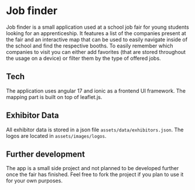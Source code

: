 # Job finder

Job finder is a small application used at a school job fair for young students looking for an apprenticeship.
It features a list of the companies present at the fair and an interactive map that can be used to easily
navigate inside of the school and find the respective booths.
To easily remember which companies to visit you can either add favorites (that are stored throughout the
usage on a device) or filter them by the type of offered jobs.

## Tech

The application uses angular 17 and ionic as a frontend UI framework. The mapping part is built on top of leaflet.js.

## Exhibitor Data

All exhibitor data is stored in a json file `assets/data/exhibitors.json`. The logos are located in `assets/images/logos`.

## Further development

The app is a small side project and not planned to be developed further once the fair has finished. Feel free to fork the
project if you plan to use it for your own purposes.

